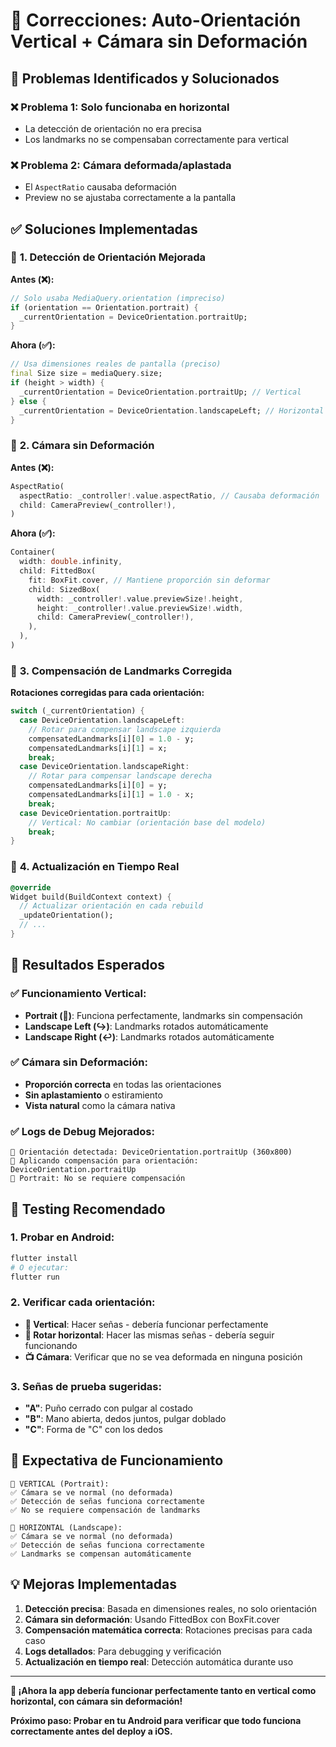 # 🔧 Correcciones: Auto-Orientación Vertical + Cámara sin Deformación

## 🎯 **Problemas Identificados y Solucionados**

### ❌ **Problema 1: Solo funcionaba en horizontal**
- La detección de orientación no era precisa
- Los landmarks no se compensaban correctamente para vertical

### ❌ **Problema 2: Cámara deformada/aplastada**
- El `AspectRatio` causaba deformación
- Preview no se ajustaba correctamente a la pantalla

## ✅ **Soluciones Implementadas**

### 🧭 **1. Detección de Orientación Mejorada**

**Antes (❌):**
```dart
// Solo usaba MediaQuery.orientation (impreciso)
if (orientation == Orientation.portrait) {
  _currentOrientation = DeviceOrientation.portraitUp;
}
```

**Ahora (✅):**
```dart
// Usa dimensiones reales de pantalla (preciso)
final Size size = mediaQuery.size;
if (height > width) {
  _currentOrientation = DeviceOrientation.portraitUp; // Vertical
} else {
  _currentOrientation = DeviceOrientation.landscapeLeft; // Horizontal
}
```

### 📱 **2. Cámara sin Deformación**

**Antes (❌):**
```dart
AspectRatio(
  aspectRatio: _controller!.value.aspectRatio, // Causaba deformación
  child: CameraPreview(_controller!),
)
```

**Ahora (✅):**
```dart
Container(
  width: double.infinity,
  child: FittedBox(
    fit: BoxFit.cover, // Mantiene proporción sin deformar
    child: SizedBox(
      width: _controller!.value.previewSize!.height,
      height: _controller!.value.previewSize!.width,
      child: CameraPreview(_controller!),
    ),
  ),
)
```

### 🔄 **3. Compensación de Landmarks Corregida**

**Rotaciones corregidas para cada orientación:**

```dart
switch (_currentOrientation) {
  case DeviceOrientation.landscapeLeft:
    // Rotar para compensar landscape izquierda
    compensatedLandmarks[i][0] = 1.0 - y;
    compensatedLandmarks[i][1] = x;
    break;
  case DeviceOrientation.landscapeRight:
    // Rotar para compensar landscape derecha  
    compensatedLandmarks[i][0] = y;
    compensatedLandmarks[i][1] = 1.0 - x;
    break;
  case DeviceOrientation.portraitUp:
    // Vertical: No cambiar (orientación base del modelo)
    break;
}
```

### 🔄 **4. Actualización en Tiempo Real**

```dart
@override
Widget build(BuildContext context) {
  // Actualizar orientación en cada rebuild
  _updateOrientation();
  // ...
}
```

## 📱 **Resultados Esperados**

### ✅ **Funcionamiento Vertical:**
- **Portrait (📱)**: Funciona perfectamente, landmarks sin compensación
- **Landscape Left (↪️)**: Landmarks rotados automáticamente
- **Landscape Right (↩️)**: Landmarks rotados automáticamente

### ✅ **Cámara sin Deformación:**
- **Proporción correcta** en todas las orientaciones
- **Sin aplastamiento** o estiramiento
- **Vista natural** como la cámara nativa

### ✅ **Logs de Debug Mejorados:**
```
🧭 Orientación detectada: DeviceOrientation.portraitUp (360x800)
🧭 Aplicando compensación para orientación: DeviceOrientation.portraitUp
🧭 Portrait: No se requiere compensación
```

## 🧪 **Testing Recomendado**

### **1. Probar en Android:**
```bash
flutter install
# O ejecutar:
flutter run
```

### **2. Verificar cada orientación:**
- **📱 Vertical**: Hacer señas - debería funcionar perfectamente
- **🔄 Rotar horizontal**: Hacer las mismas señas - debería seguir funcionando
- **📺 Cámara**: Verificar que no se vea deformada en ninguna posición

### **3. Señas de prueba sugeridas:**
- **"A"**: Puño cerrado con pulgar al costado
- **"B"**: Mano abierta, dedos juntos, pulgar doblado
- **"C"**: Forma de "C" con los dedos

## 🎯 **Expectativa de Funcionamiento**

```
📱 VERTICAL (Portrait):
✅ Cámara se ve normal (no deformada)
✅ Detección de señas funciona correctamente
✅ No se requiere compensación de landmarks

🔄 HORIZONTAL (Landscape):
✅ Cámara se ve normal (no deformada)  
✅ Detección de señas funciona correctamente
✅ Landmarks se compensan automáticamente
```

## 💡 **Mejoras Implementadas**

1. **Detección precisa**: Basada en dimensiones reales, no solo orientación
2. **Cámara sin deformación**: Usando FittedBox con BoxFit.cover
3. **Compensación matemática correcta**: Rotaciones precisas para cada caso
4. **Logs detallados**: Para debugging y verificación
5. **Actualización en tiempo real**: Detección automática durante uso

---

**🎉 ¡Ahora la app debería funcionar perfectamente tanto en vertical como horizontal, con cámara sin deformación!**

**Próximo paso: Probar en tu Android para verificar que todo funciona correctamente antes del deploy a iOS.**